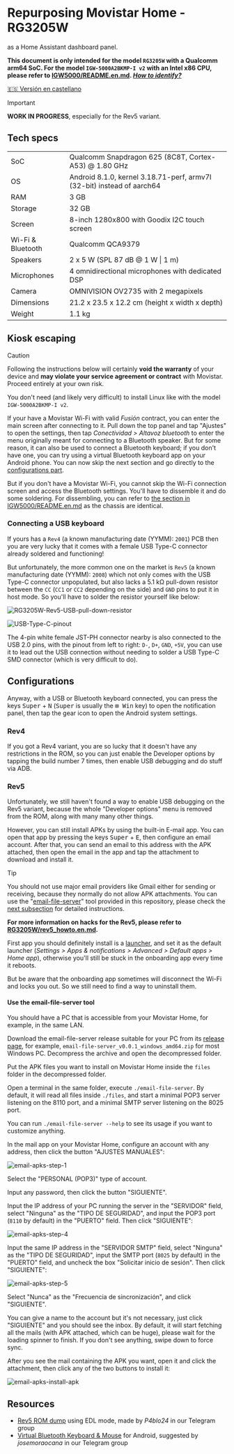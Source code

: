 # Repurposing Movistar Home - RG3205W

as a Home Assistant dashboard panel.

**This document is only intended for the model `RG3205W` with a Qualcomm arm64 SoC. For the model `IGW-5000A2BKMP-I v2` with an Intel x86 CPU, please refer to [IGW5000/README.en.md](../IGW5000/README.en.md).  [_How to identify?_](../README.en.md#important-note)**

[🇪🇸 Versión en castellano](../RG3205W/README.md)

> [!IMPORTANT]
> **WORK IN PROGRESS**, especially for the Rev5 variant.

## Tech specs

| | |
| --- | --- |
| SoC | Qualcomm Snapdragon 625 (8C8T, Cortex-A53) @ 1.80 GHz |
| OS | Android 8.1.0, kernel 3.18.71-perf, armv7l (32-bit) instead of aarch64 |
| RAM | 3 GB |
| Storage | 32 GB |
| Screen | 8-inch 1280x800 with Goodix I2C touch screen |
| Wi-Fi & Bluetooth | Qualcomm QCA9379 |
| Speakers | 2 x 5 W (SPL 87 dB @ 1 W \| 1 m) |
| Microphones | 4 omnidirectional microphones with dedicated DSP |
| Camera | OMNIVISION OV2735 with 2 megapixels |
| Dimensions | 21.2 x 23.5 x 12.2 cm (height x width x depth) |
| Weight | 1.1 kg |

## Kiosk escaping

> [!CAUTION]
> Following the instructions below will certainly **void the warranty** of your device and **may violate your service agreement or contract** with Movistar. Proceed entirely at your own risk.

You don't need (and likely very difficult) to install Linux like with the model `IGW-5000A2BKMP-I v2`.

If your have a Movistar Wi-Fi with valid _Fusión_ contract, you can enter the main screen after connecting to it. Pull down the top panel and tap "Ajustes" to open the settings, then tap _Conectividad > Altavoz bluetooth_ to enter the menu originally meant for connecting to a Bluetooth speaker. But for some reason, it can also be used to connect a Bluetooth keyboard; if you don't have one, you can try using a virtual Bluetooth keyboard app on your Android phone. You can now skip the next section and go directly to the [configurations part](#configurations).

But if you don't have a Movistar Wi-Fi, you cannot skip the Wi-Fi connection screen and access the Bluetooth settings. You'll have to dissemble it and do some soldering. For dissembling, you can refer to [the section in IGW5000/README.en.md](../IGW5000/README.en.md#disassembling) as the chassis are identical.

### Connecting a USB keyboard

If yours has a `Rev4` (a known manufacturing date (YYMM): `2001`) PCB then you are very lucky that it comes with a female USB Type-C connector already soldered and functioning!

But unfortunately, the more common one on the market is `Rev5` (a known manufacturing date (YYMM): `2008`) which not only comes with the USB Type-C connector unpopulated, but also lacks a 5.1 kΩ pull-down resistor between the `CC` (`CC1` or `CC2` depending on the side) and `GND` pins to put it in host mode. So you'll have to solder the resistor yourself like below:

![RG3205W-Rev5-USB-pull-down-resistor](../assets/img/RG3205W-Rev5-USB-pull-down-resistor.jpg)

![USB-Type-C-pinout](../assets/img/USB-Type-C-pinout.png)

The 4-pin white female JST-PH connector nearby is also connected to the USB 2.0 pins, with the pinout from left to right: `D-`, `D+`, `GND`, `+5V`, you can use it to lead out the USB connection without needing to solder a USB Type-C SMD connector (which is very difficult to do).

## Configurations

Anyway, with a USB or Bluetooth keyboard connected, you can press the keys <kbd>Super</kbd> + <kbd>N</kbd> (<kbd>Super</kbd> is usually the <kbd>⊞ Win</kbd> key) to open the notification panel, then tap the gear icon to open the Android system settings.

### Rev4

If you got a Rev4 variant, you are so lucky that it doesn't have any restrictions in the ROM, so you can just enable the Developer options by tapping the build number 7 times, then enable USB debugging and do stuff via ADB.

### Rev5

Unfortunately, we still haven't found a way to enable USB debugging on the Rev5 variant, because the whole "Developer options" menu is removed from the ROM, along with many many other things.

However, you can still install APKs by using the built-in E-mail app. You can open that app by pressing the keys <kbd>Super</kbd> + <kbd>E</kbd>, then configure an email account. After that, you can send an email to this address with the APK attached, then open the email in the app and tap the attachment to download and install it.

> [!TIP]
> You should not use major email providers like Gmail either for sending or receiving, because they normally do not allow APK attachments. You can use the "[email-file-server](https://github.com/zry98/movistar-home-hacks/tree/main/email-file-server)" tool provided in this repository, please check the [next subsection](#use-the-email-file-server-tool) for detailed instructions.

**For more information on hacks for the Rev5, please refer to [RG3205W/rev5_howto.en.md](../RG3205W/rev5_howto.en.md).**

First app you should definitely install is a [launcher](https://search.f-droid.org/?q=launcher), and set it as the default launcher (_Settings > Apps & notifications > Advanced > Default apps > Home app_), otherwise you'll still be stuck in the onboarding app every time it reboots.

But be aware that the onboarding app sometimes will disconnect the Wi-Fi and locks you out. So we still need to find a way to uninstall them.

#### Use the email-file-server tool

You should have a PC that is accessible from your Movistar Home, for example, in the same LAN.

Download the email-file-server release suitable for your PC from its [release page](https://github.com/zry98/movistar-home-hacks/releases/tag/v0.0.1), for example, `email-file-server_v0.0.1_windows_amd64.zip` for most Windows PC. Decompress the archive and open the decompressed folder.

Put the APK files you want to install on Movistar Home inside the `files` folder in the decompressed folder.

Open a terminal in the same folder, execute `./email-file-server`. By default, it will read all files inside `./files`, and start a minimal POP3 server listening on the 8110 port, and a minimal SMTP server listening on the 8025 port.

You can run `./email-file-server --help` to see its usage if you want to customize anything.

In the mail app on your Movistar Home, configure an account with any address, then click the button "AJUSTES MANUALES":

![email-apks-step-1](../assets/img/email-apks/step-1.png)

Select the "PERSONAL (POP3)" type of account.

Input any password, then click the button "SIGUIENTE".

Input the IP address of your PC running the server in the "SERVIDOR" field, select "Ninguna" as the "TIPO DE SEGURIDAD", and input the POP3 port (`8110` by default) in the "PUERTO" field. Then click "SIGUIENTE":

![email-apks-step-4](../assets/img/email-apks/step-4.png)

Input the same IP address in the "SERVIDOR SMTP" field, select "Ninguna" as the "TIPO DE SEGURIDAD", input the SMTP port (`8025` by default) in the "PUERTO" field, and uncheck the box "Solicitar inicio de sesión". Then click "SIGUIENTE":

![email-apks-step-5](../assets/img/email-apks/step-5.png)

Select "Nunca" as the "Frecuencia de sincronización", and click "SIGUIENTE".

You can give a name to the account but it's not necessary, just click "SIGUIENTE" and you should see the inbox. By default, it will start fetching all the mails (with APK attached, which can be huge), please wait for the loading spinner to finish. If you don't see anything, swipe down to force sync.

After you see the mail containing the APK you want, open it and click the attachment, then click any of the two buttons to install it:

![email-apks-install-apk](../assets/img/email-apks/install-apk.png)

## Resources

- [Rev5 ROM dump](https://t.me/movistar_home_hacking/1426) using EDL mode, made by _P4blo24_ in our Telegram group
- [Virtual Bluetooth Keyboard & Mouse](https://play.google.com/store/apps/details?id=io.appground.blek) for Android, suggested by _josemoraocana_ in our Telegram group
